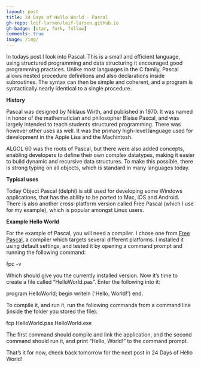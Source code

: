 ```yaml
---
layout: post
title: 24 Days of Hello World - Pascal
gh-repo: leif-larsen/leif-larsen.github.io
gh-badge: [star, fork, follow]
comments: true
image: /img/
---
```

    
    
In todays post I look into Pascal. This is a small and efficient language, using structured programming and data structuring it encouraged good programming practices. Unlike most languages in the C family, Pascal allows nested procedure definitions and also declarations inside subroutines. The syntax can then be simple and coherent, and a program is syntactically nearly identical to a single procedure.

**History**

Pascal was designed by Niklaus Wirth, and published in 1970. It was named in honor of the mathematician and philosopher Blaise Pascal, and was largely intended to teach students structured programming. There was however other uses as well. It was the primary high-level language used for development in the Apple Lisa and the Machintosh.

ALGOL 60 was the roots of Pascal, but there were also added concepts, enabling developers to define their own complex datatypes, making it easier to build dynamic and recursive data structures. To make this possible, there is strong typing on all objects, which is standard in many languages today.

**Typical uses**

Today Object Pascal (delphi) is still used for developing some Windows applications, that has the ability to be ported to Mac, iOS and Android. There is also another cross-platform version called Free Pascal (which I use for my example), which is popular amongst Linux users.

**Example Hello World**

For the example of Pascal, you will need a compiler. I chose one from [Free Pascal](http://www.freepascal.org/download.var), a compiler which targets several different platforms. I installed it using default settings, and tested it by opening a command prompt and running the following command:

 fpc -v

Which should give you the currently installed version. Now it’s time to create a file called “HelloWorld.pas”. Enter the following into it:

 program HelloWorld; begin writeln ('Hello, World!') end.

To compile it, and run it, run the following commands from a command line (inside the folder you stored the file):

 fcp HelloWorld.pas HelloWorld.exe

The first command should compile and link the application, and the second command should run it, and print “Hello, World!” to the command prompt.

That’s it for now, check back tomorrow for the next post in 24 Days of Hello World!


